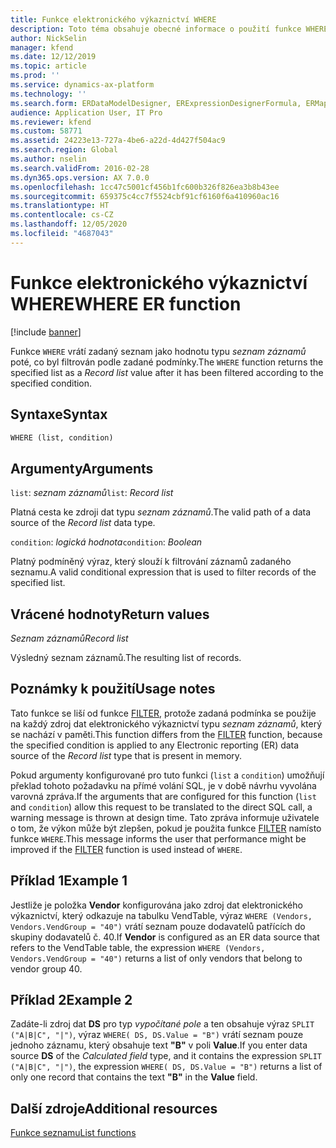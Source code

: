 ```yaml
---
title: Funkce elektronického výkaznictví WHERE
description: Toto téma obsahuje obecné informace o použití funkce WHERE elektronického výkaznictví.
author: NickSelin
manager: kfend
ms.date: 12/12/2019
ms.topic: article
ms.prod: ''
ms.service: dynamics-ax-platform
ms.technology: ''
ms.search.form: ERDataModelDesigner, ERExpressionDesignerFormula, ERMappedFormatDesigner, ERModelMappingDesigner
audience: Application User, IT Pro
ms.reviewer: kfend
ms.custom: 58771
ms.assetid: 24223e13-727a-4be6-a22d-4d427f504ac9
ms.search.region: Global
ms.author: nselin
ms.search.validFrom: 2016-02-28
ms.dyn365.ops.version: AX 7.0.0
ms.openlocfilehash: 1cc47c5001cf456b1fc600b326f826ea3b8b43ee
ms.sourcegitcommit: 659375c4cc7f5524cbf91cf6160f6a410960ac16
ms.translationtype: HT
ms.contentlocale: cs-CZ
ms.lasthandoff: 12/05/2020
ms.locfileid: "4687043"
---
```

# <a name="where-er-function"></a><span data-ttu-id="b3d87-103">Funkce elektronického výkaznictví WHERE</span><span class="sxs-lookup"><span data-stu-id="b3d87-103">WHERE ER function</span></span>

[!include [banner](../includes/banner.md)]

<span data-ttu-id="b3d87-104">Funkce `WHERE` vrátí zadaný seznam jako hodnotu typu *seznam záznamů* poté, co byl filtrován podle zadané podmínky.</span><span class="sxs-lookup"><span data-stu-id="b3d87-104">The `WHERE` function returns the specified list as a *Record list* value after it has been filtered according to the specified condition.</span></span>

## <a name="syntax"></a><span data-ttu-id="b3d87-105">Syntaxe</span><span class="sxs-lookup"><span data-stu-id="b3d87-105">Syntax</span></span>

```vb
WHERE (list, condition)
```

## <a name="arguments"></a><span data-ttu-id="b3d87-106">Argumenty</span><span class="sxs-lookup"><span data-stu-id="b3d87-106">Arguments</span></span>

<span data-ttu-id="b3d87-107">`list`: *seznam záznamů*</span><span class="sxs-lookup"><span data-stu-id="b3d87-107">`list`: *Record list*</span></span>

<span data-ttu-id="b3d87-108">Platná cesta ke zdroji dat typu *seznam záznamů*.</span><span class="sxs-lookup"><span data-stu-id="b3d87-108">The valid path of a data source of the *Record list* data type.</span></span>

<span data-ttu-id="b3d87-109">`condition`: *logická hodnota*</span><span class="sxs-lookup"><span data-stu-id="b3d87-109">`condition`: *Boolean*</span></span>

<span data-ttu-id="b3d87-110">Platný podmíněný výraz, který slouží k filtrování záznamů zadaného seznamu.</span><span class="sxs-lookup"><span data-stu-id="b3d87-110">A valid conditional expression that is used to filter records of the specified list.</span></span>

## <a name="return-values"></a><span data-ttu-id="b3d87-111">Vrácené hodnoty</span><span class="sxs-lookup"><span data-stu-id="b3d87-111">Return values</span></span>

<span data-ttu-id="b3d87-112">*Seznam záznamů*</span><span class="sxs-lookup"><span data-stu-id="b3d87-112">*Record list*</span></span>

<span data-ttu-id="b3d87-113">Výsledný seznam záznamů.</span><span class="sxs-lookup"><span data-stu-id="b3d87-113">The resulting list of records.</span></span>

## <a name="usage-notes"></a><span data-ttu-id="b3d87-114">Poznámky k použití</span><span class="sxs-lookup"><span data-stu-id="b3d87-114">Usage notes</span></span>

<span data-ttu-id="b3d87-115">Tato funkce se liší od funkce [FILTER](er-functions-list-filter.md), protože zadaná podmínka se použije na každý zdroj dat elektronického výkaznictví typu *seznam záznamů*, který se nachází v paměti.</span><span class="sxs-lookup"><span data-stu-id="b3d87-115">This function differs from the [FILTER](er-functions-list-filter.md) function, because the specified condition is applied to any Electronic reporting (ER) data source of the *Record list* type that is present in memory.</span></span>

<span data-ttu-id="b3d87-116">Pokud argumenty konfigurované pro tuto funkci (`list` a `condition`) umožňují překlad tohoto požadavku na přímé volání SQL, je v době návrhu vyvolána varovná zpráva.</span><span class="sxs-lookup"><span data-stu-id="b3d87-116">If the arguments that are configured for this function (`list` and `condition`) allow this request to be translated to the direct SQL call, a warning message is thrown at design time.</span></span> <span data-ttu-id="b3d87-117">Tato zpráva informuje uživatele o tom, že výkon může být zlepšen, pokud je použita funkce [FILTER](er-functions-list-filter.md) namísto funkce `WHERE`.</span><span class="sxs-lookup"><span data-stu-id="b3d87-117">This message informs the user that performance might be improved if the [FILTER](er-functions-list-filter.md) function is used instead of `WHERE`.</span></span>

## <a name="example-1"></a><span data-ttu-id="b3d87-118">Příklad 1</span><span class="sxs-lookup"><span data-stu-id="b3d87-118">Example 1</span></span>

<span data-ttu-id="b3d87-119">Jestliže je položka **Vendor** konfigurována jako zdroj dat elektronického výkaznictví, který odkazuje na tabulku VendTable, výraz `WHERE (Vendors, Vendors.VendGroup = "40")` vrátí seznam pouze dodavatelů patřících do skupiny dodavatelů č. 40.</span><span class="sxs-lookup"><span data-stu-id="b3d87-119">If **Vendor** is configured as an ER data source that refers to the VendTable table, the expression `WHERE (Vendors, Vendors.VendGroup = "40")` returns a list of only vendors that belong to vendor group 40.</span></span>

## <a name="example-2"></a><span data-ttu-id="b3d87-120">Příklad 2</span><span class="sxs-lookup"><span data-stu-id="b3d87-120">Example 2</span></span>

<span data-ttu-id="b3d87-121">Zadáte-li zdroj dat **DS** pro typ *vypočítané pole* a ten obsahuje výraz `SPLIT ("A|B|C", "|")`, výraz `WHERE( DS, DS.Value = "B")` vrátí seznam pouze jednoho záznamu, který obsahuje text **"B"** v poli **Value**.</span><span class="sxs-lookup"><span data-stu-id="b3d87-121">If you enter data source **DS** of the *Calculated field* type, and it contains the expression `SPLIT ("A|B|C", "|")`, the expression `WHERE( DS, DS.Value = "B")` returns a list of only one record that contains the text **"B"** in the **Value** field.</span></span>

## <a name="additional-resources"></a><span data-ttu-id="b3d87-122">Další zdroje</span><span class="sxs-lookup"><span data-stu-id="b3d87-122">Additional resources</span></span>

[<span data-ttu-id="b3d87-123">Funkce seznamu</span><span class="sxs-lookup"><span data-stu-id="b3d87-123">List functions</span></span>](er-functions-category-list.md)
